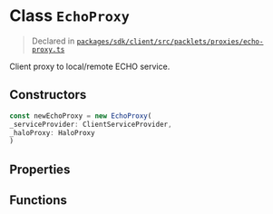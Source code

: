 # Class `EchoProxy`
> Declared in [`packages/sdk/client/src/packlets/proxies/echo-proxy.ts`](https://github.com/dxos/protocols/blob/main/packages/sdk/client/src/packlets/proxies/echo-proxy.ts#L26)

Client proxy to local/remote ECHO service.

## Constructors
```ts
const newEchoProxy = new EchoProxy(
_serviceProvider: ClientServiceProvider,
_haloProxy: HaloProxy
)
```

## Properties

## Functions
